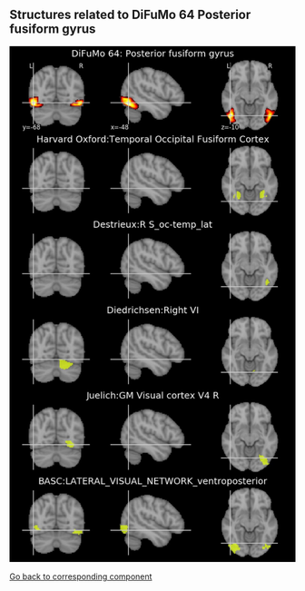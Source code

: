 


## Structures related to DiFuMo 64 Posterior fusiform gyrus

![16](16.jpg "Structures related to DiFuMo 64 Posterior fusiform gyrus")

[Go back to corresponding component](https://parietal-inria.github.io/DiFuMo/64/html/16.html)